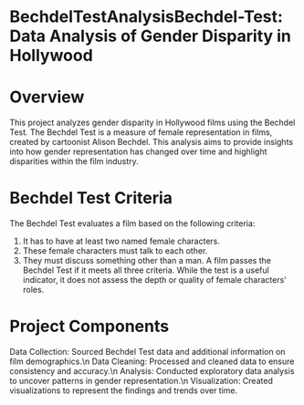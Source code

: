 # BechdelTestAnalysisBechdel-Test: Data Analysis of Gender Disparity in Hollywood
# Overview
This project analyzes gender disparity in Hollywood films using the Bechdel Test. The Bechdel Test is a measure of female representation in films, created by cartoonist Alison Bechdel. This analysis aims to provide insights into how gender representation has changed over time and highlight disparities within the film industry.

# Bechdel Test Criteria
The Bechdel Test evaluates a film based on the following criteria:

1) It has to have at least two named female characters.
2) These female characters must talk to each other.
3) They must discuss something other than a man.
A film passes the Bechdel Test if it meets all three criteria. While the test is a useful indicator, it does not assess the depth or quality of female characters' roles.

# Project Components
 Data Collection: Sourced Bechdel Test data and additional information on film demographics.\n
 Data Cleaning: Processed and cleaned data to ensure consistency and accuracy.\n
 Analysis: Conducted exploratory data analysis to uncover patterns in gender representation.\n
 Visualization: Created visualizations to represent the findings and trends over time.
